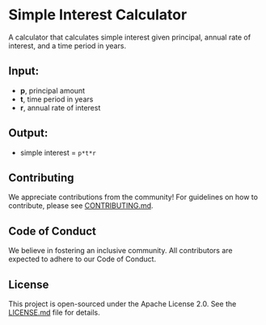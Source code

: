 # Simple Interest Calculator

A calculator that calculates simple interest given principal, annual rate of interest, and a time period in years.

## Input:
- **p**, principal amount
- **t**, time period in years
- **r**, annual rate of interest

## Output:
- simple interest = `p*t*r`

## Contributing
We appreciate contributions from the community! For guidelines on how to contribute, please see [CONTRIBUTING.md](CONTRIBUTING.md).

## Code of Conduct
We believe in fostering an inclusive community. All contributors are expected to adhere to our Code of Conduct.

## License
This project is open-sourced under the Apache License 2.0. See the [LICENSE.md](LICENSE.md) file for details.
